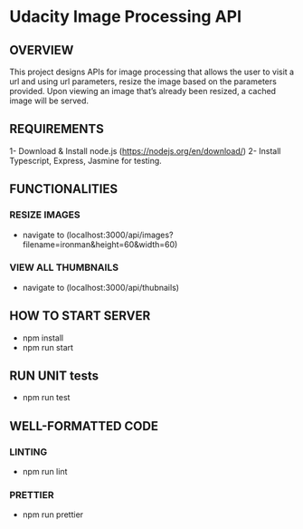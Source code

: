 # Udacity Image Processing API

## OVERVIEW

This project designs APIs for image processing that allows the user to visit a url and using url parameters, resize the image based on the parameters provided. Upon viewing an image that’s already been resized, a cached image will be served.

## REQUIREMENTS

1- Download & Install node.js (https://nodejs.org/en/download/)
2- Install Typescript, Express, Jasmine for testing.

## FUNCTIONALITIES

### RESIZE IMAGES

- navigate to (localhost:3000/api/images?filename=ironman&height=60&width=60)

### VIEW ALL THUMBNAILS

- navigate to (localhost:3000/api/thubnails)

## HOW TO START SERVER

- npm install
- npm run start

## RUN UNIT tests

- npm run test

## WELL-FORMATTED CODE

### LINTING

- npm run lint

### PRETTIER

- npm run prettier
